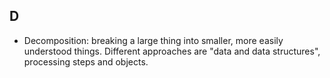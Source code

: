 ## D
- Decomposition: breaking a large thing into smaller, more easily understood things. Different approaches are "data and data structures", processing steps and objects. 
